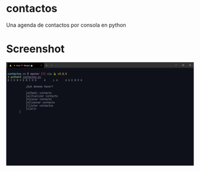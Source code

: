 # contactos
Una agenda de contactos por consola en python

# Screenshot
![ScreenShot](https://raw.githubusercontent.com/dlrojasz/contactos/main/src/img/screenshot.png)
